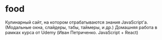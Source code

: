 # food
Кулинарный сайт, на котором отрабатываются знания JavaScript'а. (Модальные окна, слайдеры, табы, таймеры, и др.)
Домашняя работа в рамках курса от Udemy (Иван Петриченко. JavaScript + React)
